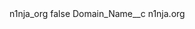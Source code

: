 <?xml version="1.0" encoding="UTF-8"?>
<CustomMetadata xmlns="http://soap.sforce.com/2006/04/metadata" xmlns:xsi="http://www.w3.org/2001/XMLSchema-instance" xmlns:xsd="http://www.w3.org/2001/XMLSchema">
    <label>n1nja_org</label>
    <protected>false</protected>
    <values>
        <field>Domain_Name__c</field>
        <value xsi:type="xsd:string">n1nja.org</value>
    </values>
</CustomMetadata>
